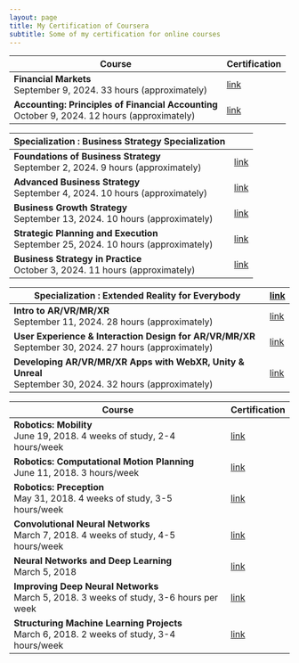 ```yaml
---
layout: page
title: My Certification of Coursera
subtitle: Some of my certification for online courses
---
```



| Course      | Certification |
| ----------- | ----------- |
| **Financial Markets** <br> September 9, 2024. 33 hours (approximately) |   [link](https://www.coursera.org/account/accomplishments/verify/3XB9BHY50930)   |
| **Accounting: Principles of Financial Accounting** <br> October 9, 2024. 12 hours (approximately) |  [link](https://www.coursera.org/account/accomplishments/verify/2SNU0I1GISHA)   |

<p></p>

| **Specialization : Business Strategy Specialization**| |
|--------------------------------------------------------|------------------------|
| **Foundations of Business Strategy** <br> September 2, 2024. 9 hours (approximately) | [link](https://www.coursera.org/account/accomplishments/verify/TXTAK1N5B18Y) |
| **Advanced Business Strategy** <br> September 4, 2024. 10 hours (approximately) | [link](https://www.coursera.org/account/accomplishments/verify/NQGU5ISR1KAE) |
| **Business Growth Strategy** <br> September 13, 2024. 10 hours (approximately) | [link](https://www.coursera.org/account/accomplishments/verify/71GUL4OEE2VU) |
| **Strategic Planning and Execution** <br> September 25, 2024. 10 hours (approximately) | [link](https://www.coursera.org/account/accomplishments/verify/WHH3A0UDRBBR) |
| **Business Strategy in Practice** <br> October 3, 2024. 11 hours (approximately)| [link](https://www.coursera.org/account/accomplishments/verify/H93KOZMVNP14) |

<p></p>

| **Specialization : Extended Reality for Everybody**     | [link](https://www.coursera.org/account/accomplishments/specialization/PI13GZ2H7PE2) |
| ----------- | ----------- |
| **Intro to AR/VR/MR/XR** <br> September 11, 2024. 28 hours (approximately) |   [link](https://www.coursera.org/account/accomplishments/verify/RRQT9G8G20QB)   |
| **User Experience & Interaction Design for AR/VR/MR/XR** <br> September 30, 2024. 27 hours (approximately) | [link](https://www.coursera.org/account/accomplishments/verify/686ZDMK2RFC9) |
| **Developing AR/VR/MR/XR Apps with WebXR, Unity & Unreal** <br> September 30, 2024. 32 hours (approximately) |[link](https://www.coursera.org/account/accomplishments/verify/1XFZLW5BPKN1) |

<p></p>

| Course      | Certification |
| ----------- | ----------- |
| **Robotics: Mobility** <br> June 19, 2018. 4 weeks of study, 2-4 hours/week  | [link](https://www.coursera.org/account/accomplishments/verify/UE9FB5TV6V6J) |
| **Robotics: Computational Motion Planning** <br> June 11, 2018.  3 hours/week  | [link](https://www.coursera.org/account/accomplishments/verify/U2YBJRMCYS5L)  |
| **Robotics: Preception** <br> May 31, 2018.  4 weeks of study, 3-5 hours/week  | [link](https://www.coursera.org/account/accomplishments/verify/2N32E5KYYG8K) |
| **Convolutional Neural Networks** <br> March 7, 2018. 4 weeks of study, 4-5 hours/week | [link](https://www.coursera.org/account/accomplishments/verify/FPV4N68BZ68E) |
| **Neural Networks and Deep Learning** <br> March 5, 2018 |  [link](https://www.coursera.org/account/accomplishments/verify/A66ASRR3T24R)  |
| **Improving Deep Neural Networks** <br> March 5, 2018. 3 weeks of study, 3-6 hours per week | [link](https://www.coursera.org/account/accomplishments/verify/9GHK77ARJ8LR) |
| **Structuring Machine Learning Projects** <br> March 6, 2018. 2 weeks of study, 3-4 hours/week | [link](https://www.coursera.org/account/accomplishments/verify/ZGNPWFKZ2DRC) |

